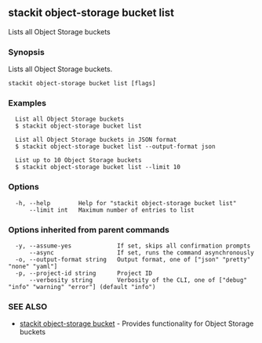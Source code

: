 ## stackit object-storage bucket list

Lists all Object Storage buckets

### Synopsis

Lists all Object Storage buckets.

```
stackit object-storage bucket list [flags]
```

### Examples

```
  List all Object Storage buckets
  $ stackit object-storage bucket list

  List all Object Storage buckets in JSON format
  $ stackit object-storage bucket list --output-format json

  List up to 10 Object Storage buckets
  $ stackit object-storage bucket list --limit 10
```

### Options

```
  -h, --help        Help for "stackit object-storage bucket list"
      --limit int   Maximum number of entries to list
```

### Options inherited from parent commands

```
  -y, --assume-yes             If set, skips all confirmation prompts
      --async                  If set, runs the command asynchronously
  -o, --output-format string   Output format, one of ["json" "pretty" "none" "yaml"]
  -p, --project-id string      Project ID
      --verbosity string       Verbosity of the CLI, one of ["debug" "info" "warning" "error"] (default "info")
```

### SEE ALSO

* [stackit object-storage bucket](./stackit_object-storage_bucket.md)	 - Provides functionality for Object Storage buckets

